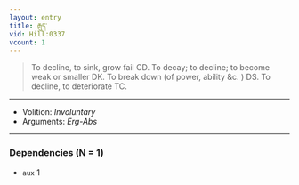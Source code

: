 ```yaml
---
layout: entry
title: རྒུད་
vid: Hill:0337
vcount: 1
---
```

> To decline, to sink, grow fail CD\. To decay; to decline; to become weak or smaller DK\. To break down (of power, ability &c\. ) DS\. To decline, to deteriorate TC\.

---
* Volition: _Involuntary_
* Arguments: _Erg-Abs_

---

### Dependencies (N = 1)
* `aux` 1
